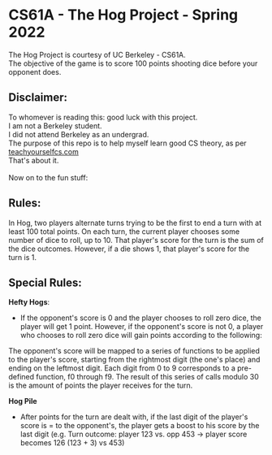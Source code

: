 # CS61A - The Hog Project - Spring 2022
The Hog Project is courtesy of UC Berkeley - CS61A.<br>
The objective of the game is to score 100 points shooting dice before your opponent does.

## Disclaimer:
To whomever is reading this: good luck with this project.<br>
I am not a Berkeley student.<br>
I did not attend Berkeley as an undergrad.<br>
The purpose of this repo is to help myself learn good CS theory, as per [teachyourselfcs.com](https://www.teachyourselfcs.com)<br>
That's about it.
<br>
<br>
Now on to the fun stuff:

## Rules:
In Hog, two players alternate turns trying to be the first to end a turn with at least 100 total points. On each turn, the current player chooses some number of dice to roll, up to 10. That player's score for the turn is the sum of the dice outcomes. However, if a die shows 1, that player's score for the turn is 1.

## Special Rules:
**Hefty Hogs**:
- If the opponent's score is 0 and the player chooses to roll zero dice, the player will get 1 point. However, if the opponent's score is not 0, a player who chooses to roll zero dice will gain points according to the following:

The opponent's score will be mapped to a series of functions to be applied to the player's score, starting from the rightmost digit (the one's place) and ending on the leftmost digit.
Each digit from 0 to 9 corresponds to a pre-defined function, f0 through f9.
The result of this series of calls modulo 30 is the amount of points the player receives for the turn.

**Hog Pile**
- After points for the turn are dealt with, if the last digit of the player's score is = to the opponent's, the player gets a boost to his score by the last digit (e.g. Turn outcome: player 123 vs. opp 453 -> player score becomes 126 (123 + 3) vs 453)
